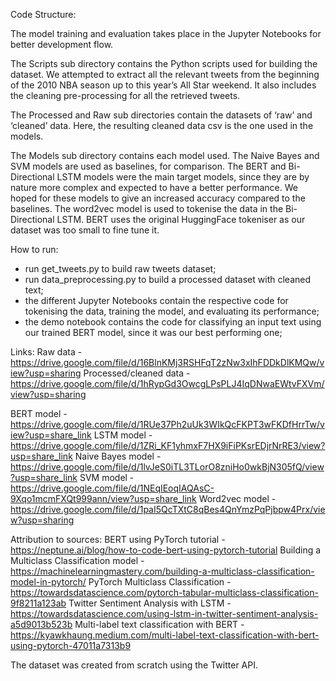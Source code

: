 Code Structure:

The model training and evaluation takes place in the Jupyter Notebooks for better development flow. 


The Scripts sub directory contains the Python scripts used for building the dataset. We attempted to extract all the relevant tweets from the beginning of the 2010 NBA season up to this year’s All Star weekend. It also includes the cleaning pre-processing for all the retrieved tweets. 


The Processed and Raw sub directories contain the datasets of ‘raw’ and ‘cleaned’ data. Here, the resulting cleaned data csv is the one used in the models.


The Models sub directory contains each model used. The Naive Bayes and SVM models are used as baselines, for comparison. The BERT and Bi-Directional LSTM models were the main target models, since they are by nature more complex and expected to have a better performance. We hoped for these models to give an increased accuracy compared to the baselines. The word2vec model is used to tokenise the data in the Bi-Directional LSTM. BERT uses the original HuggingFace tokeniser as our dataset was too small to fine tune it. 


How to run:
- run get_tweets.py to build raw tweets dataset;
- run data_preprocessing.py to build a processed dataset with cleaned text;
- the different Jupyter Notebooks contain the respective code for tokenising the data, training the model, and evaluating its performance;
- the demo notebook contains the code for classifying an input text using our trained BERT model, since it was our best performing one;


Links:
Raw data - https://drive.google.com/file/d/16BlnKMj3RSHFqT2zNw3xIhFDDkDlKMQw/view?usp=sharing
Processed/cleaned data - https://drive.google.com/file/d/1hRypGd3OwcgLPsPLJ4IqDNwaEWtvFXVm/view?usp=sharing

BERT model - https://drive.google.com/file/d/1RUe37Ph2uUk3WIkQcFKPT3wFKDfHrrTw/view?usp=share_link
LSTM model - https://drive.google.com/file/d/1ZRi_KF1yhmxF7HX9iFiPKsrEDjrNrRE3/view?usp=share_link
Naive Bayes model - https://drive.google.com/file/d/1lvJeS0iTL3TLorO8zniHo0wkBjN305fQ/view?usp=share_link
SVM model - https://drive.google.com/file/d/1NEqIEoqIAQAsC-9Xqo1mcmFXQt999ann/view?usp=share_link
Word2vec model - https://drive.google.com/file/d/1paI5QcTXtC8qBes4QnYmzPqPjbpw4Prx/view?usp=sharing



Attribution to sources:
BERT using PyTorch tutorial - https://neptune.ai/blog/how-to-code-bert-using-pytorch-tutorial
Building a Multiclass Classification model - https://machinelearningmastery.com/building-a-multiclass-classification-model-in-pytorch/
PyTorch Multiclass Classification - https://towardsdatascience.com/pytorch-tabular-multiclass-classification-9f8211a123ab
Twitter Sentiment Analysis with LSTM - https://towardsdatascience.com/using-lstm-in-twitter-sentiment-analysis-a5d9013b523b
Multi-label text classification with BERT - https://kyawkhaung.medium.com/multi-label-text-classification-with-bert-using-pytorch-47011a7313b9

The dataset was created from scratch using the Twitter API. 

